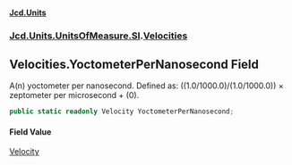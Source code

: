 #### [Jcd.Units](index.md 'index')
### [Jcd.Units.UnitsOfMeasure.SI](Jcd.Units.UnitsOfMeasure.SI.md 'Jcd.Units.UnitsOfMeasure.SI').[Velocities](Velocities.md 'Jcd.Units.UnitsOfMeasure.SI.Velocities')

## Velocities.YoctometerPerNanosecond Field

A(n) yoctometer per nanosecond. Defined as: ((1.0/1000.0)/(1.0/1000.0)) × zeptometer per microsecond + (0).

```csharp
public static readonly Velocity YoctometerPerNanosecond;
```

#### Field Value
[Velocity](Velocity.md 'Jcd.Units.UnitTypes.Velocity')